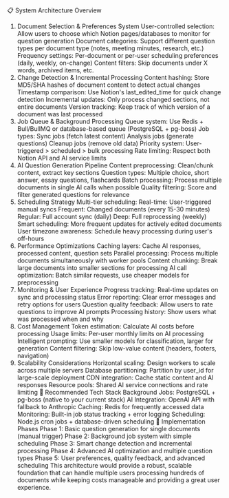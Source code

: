 📋 System Architecture Overview
1. Document Selection & Preferences System
User-controlled selection: Allow users to choose which Notion pages/databases to monitor for question generation
Document categories: Support different question types per document type (notes, meeting minutes, research, etc.)
Frequency settings: Per-document or per-user scheduling preferences (daily, weekly, on-change)
Content filters: Skip documents under X words, archived items, etc.
2. Change Detection & Incremental Processing
Content hashing: Store MD5/SHA hashes of document content to detect actual changes
Timestamp comparison: Use Notion's last_edited_time for quick change detection
Incremental updates: Only process changed sections, not entire documents
Version tracking: Keep track of which version of a document was last processed
3. Job Queue & Background Processing
Queue system: Use Redis + Bull/BullMQ or database-based queue (PostgreSQL + pg-boss)
Job types:
Sync jobs (fetch latest content)
Analysis jobs (generate questions)
Cleanup jobs (remove old data)
Priority system: User-triggered > scheduled > bulk processing
Rate limiting: Respect both Notion API and AI service limits
4. AI Question Generation Pipeline
Content preprocessing: Clean/chunk content, extract key sections
Question types: Multiple choice, short answer, essay questions, flashcards
Batch processing: Process multiple documents in single AI calls when possible
Quality filtering: Score and filter generated questions for relevance
6. Scheduling Strategy
Multi-tier scheduling:
Real-time: User-triggered manual syncs
Frequent: Changed documents (every 15-30 minutes)
Regular: Full account sync (daily)
Deep: Full reprocessing (weekly)
Smart scheduling: More frequent updates for actively edited documents
User timezone awareness: Schedule heavy processing during user's off-hours
7. Performance Optimizations
Caching layers: Cache AI responses, processed content, question sets
Parallel processing: Process multiple documents simultaneously with worker pools
Content chunking: Break large documents into smaller sections for processing
AI call optimization: Batch similar requests, use cheaper models for preprocessing
8. Monitoring & User Experience
Progress tracking: Real-time updates on sync and processing status
Error reporting: Clear error messages and retry options for users
Question quality feedback: Allow users to rate questions to improve AI prompts
Processing history: Show users what was processed when and why
9. Cost Management
Token estimation: Calculate AI costs before processing
Usage limits: Per-user monthly limits on AI processing
Intelligent prompting: Use smaller models for classification, larger for generation
Content filtering: Skip low-value content (headers, footers, navigation)
10. Scalability Considerations
Horizontal scaling: Design workers to scale across multiple servers
Database partitioning: Partition by user_id for large-scale deployment
CDN integration: Cache static content and AI responses
Resource pools: Shared AI service connections and rate limiting
🎯 Recommended Tech Stack
Background Jobs: PostgreSQL + pg-boss (native to your current stack)
AI Integration: OpenAI API with fallback to Anthropic
Caching: Redis for frequently accessed data
Monitoring: Built-in job status tracking + error logging
Scheduling: Node.js cron jobs + database-driven scheduling
🚀 Implementation Phases
Phase 1: Basic question generation for single documents (manual trigger)
Phase 2: Background job system with simple scheduling
Phase 3: Smart change detection and incremental processing
Phase 4: Advanced AI optimization and multiple question types
Phase 5: User preferences, quality feedback, and advanced scheduling
This architecture would provide a robust, scalable foundation that can handle multiple users processing hundreds of documents while keeping costs manageable and providing a great user experience.
